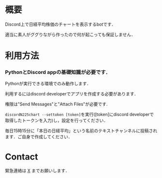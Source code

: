 # 概要
Discord上で日経平均株価のチャートを表示するbotです．

適当に素人がググりながら作ったので何が起こっても保証しません．

# 利用方法
### PythonとDiscord appの基礎知識が必要です．

Pythonが実行できる環境でのみ動作します．

利用するにはdiscord developerでアプリを作成する必要があります．

権限は"Send Messages"と"Attach Files"が必要です.

`discordN225chart --settoken [token]`を実行([token]にdiscord developerで取得したトークンを入力)し，設定を行ってください．

毎日15時15分に「本日の日経平均」という名前のテキストチャンネルに投稿されます．ご自身で作成してください．

# Contact

緊急連絡は [X](x.com/KJC_UEC) までお願いします．
